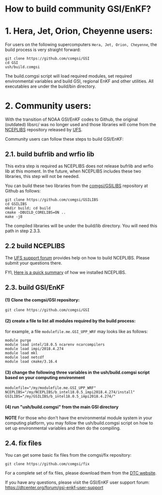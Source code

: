 # How to build community GSI/EnKF?

# 1. Hera, Jet, Orion, Cheyenne users:
For users on the following supercomputers `Hera, Jet, Orion, Cheyenne`, the build process is very straight forward:
```
git clone https://github.com/comgsi/GSI
cd GSI
ush/build.comgsi
```
The build.comgsi script will load required modules, set required environmental variables and build GSI, regional EnKF and other utilities. All executables are under the build/bin directory.

# 2. Community users:

With the transition of NOAA GSI/EnKF codes to Github, the original (outdated) libsrc/ was no longer used and those libraries will come from the [NCEPLIBS](https://github.com/NOAA-EMC/NCEPLIBS) repository released by [UFS](https://github.com/ufs-community/ufs-weather-model/wiki).

Community users can follow these steps to build GSI/EnKF:

## 2.1. build bufrlib and wrfio lib
This extra step is required as NCEPLIBS does not release bufrlib and wrfio lib at this moment. In the future, when NCEPLIBS includes these two libraries, this step will not be needed.

You can build these two libraries from the [comgsi/GSILIBS](https://github.com/comgsi/GSILIBS) repository at Github as follows:
```
git clone https://github.com/comgsi/GSILIBS
cd GSILIBS
mkdir build; cd build
cmake -DBUILD_CORELIBS=ON ..
make -j8
```
The compiled libraries will be under the build/lib directory. You will need this path in step 2.3.3.

## 2.2 build NCEPLIBS
The [UFS support forum](https://forums.ufscommunity.org) provides help on how to build NCEPLIBS. Please submit your questions there.

FYI, [Here is a quick summary](NCEPLIBS.md) of how we installed NCEPLIBS.

## 2.3. build GSI/EnKF

#### (1) Clone the comgsi/GSI repository:
```
git clone https://github.com/comgsi/GSI
```

#### (2) create a file to list all modules required by the build process:
for example, a file `modulefile.me.GSI_UPP_WRF` may looks like as follows:
```
module purge
module load intel/18.0.5 ncarenv ncarcompilers
module load impi/2018.4.274
module load mkl
module load netcdf
module load cmake/3.16.4
```
#### (3) change the following three variables in the ush/build.comgsi script based on your computing environment
    modulefile="/my/modulefile.me.GSI_UPP_WRF"
    NCEPLIBS="/my/NCEPLIBS/b_intel18.0.5_impi2018.4.274/install"
    GSILIBS="/my/GSILIBS/b_intel18.0.5_impi2018.4.274/"

#### (4) run "ush/build.comgsi" from the main GSI directory

**NOTE** For those who don't have the environmental module system in your computing platform, you may follow the ush/build.comgsi script on how to set up environmental variables and then do the compiling.

## 2.4. fix files
You can get some basic fix files from the comgsi/fix repository:
```
git clone https://github.com/comgsi/fix
```
For a complete set of fix files, please download them from the [DTC website](https://dtcenter.org/community-code/gridpoint-statistical-interpolation-gsi/download). 

If you have any questions, please visit the GSI/EnKF user support forum: https://dtcenter.org/forum/gsi-enkf-user-support
